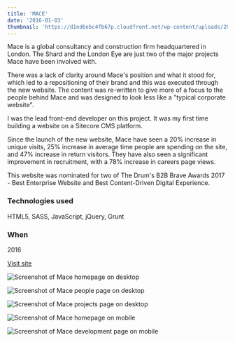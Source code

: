 ```yaml
---
title: 'MACE'
date: '2016-01-03'
thumbnail: 'https://d1nd6ebc4fb67p.cloudfront.net/wp-content/uploads/2016/11/04172012/mace-thumb.jpg'
---
```


Mace is a global consultancy and construction firm headquartered in London. The Shard and the London Eye are just two of the major projects Mace have been involved with.

There was a lack of clarity around Mace's position and what it stood for, which led to a repositioning of their brand and this was executed through the new website. The content was re-written to give more of a focus to the people behind Mace and was designed to look less like a "typical corporate website".

I was the lead front-end developer on this project. It was my first time building a website on a Sitecore CMS platform.

Since the launch of the new website, Mace have seen a 20% increase in unique visits, 25% increase in average time people are spending on the site, and 47% increase in return visitors. They have also seen a significant improvement in recruitment, with a 78% increase in careers page views.

This website was nominated for two of The Drum's B2B Brave Awards 2017 - Best Enterprise Website and Best Content-Driven Digital Experience.

### Technologies used
HTML5, SASS, JavaScript, jQuery, Grunt

### When
2016

<p><a class="button" href="https://www.macegroup.com/" target="_blank" rel="noopener">Visit site</a></p>

![Screenshot of Mace homepage on desktop](https://d1nd6ebc4fb67p.cloudfront.net/wp-content/uploads/2016/11/04165957/mace-home.jpg)

![Screenshot of Mace people page on desktop](https://d1nd6ebc4fb67p.cloudfront.net/wp-content/uploads/2016/11/04170000/mace-people.jpg)

![Screenshot of Mace projects page on desktop](https://d1nd6ebc4fb67p.cloudfront.net/wp-content/uploads/2016/11/04170540/mace-projects1.jpg)

<div class="grid grid--work grid--322">

![Screenshot of Mace homepage on mobile](https://d1nd6ebc4fb67p.cloudfront.net/wp-content/uploads/2016/11/04171615/mace-home-mobile.jpg)

![Screenshot of Mace development page on mobile](https://d1nd6ebc4fb67p.cloudfront.net/wp-content/uploads/2016/11/04182403/mace-development.jpg)
</div>